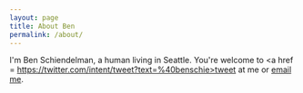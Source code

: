 ```yaml
---
layout: page
title: About Ben
permalink: /about/
---
```


I'm Ben Schiendelman, a human living in Seattle. You're welcome to <a href = https://twitter.com/intent/tweet?text=%40benschie>tweet at me</a> or <a href = mailto:ben@schiendelman.com>email me</a>.

